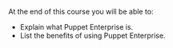 <p>At the end of this course you will be able to: </p>
<ul>
<li>Explain what Puppet Enterprise is.</li>
<li>List the benefits of using Puppet Enterprise.</li>
</ul>

<!-- Ethnio Activation Code -->
<script type="text/javascript" language="javascript" src="//ethn.io/37741.js" async="true" charset="utf-8"></script>